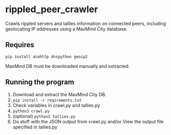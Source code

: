 # rippled_peer_crawler
Crawls rippled servers and tallies information on connected peers, including geolocating IP addresses using a MaxMind City database.

## Requires
`pip install aiohttp dnspython geoip2`

MaxMind DB must be downloaded manually and extracted.

## Running the program
1. Download and extract the MaxMind City DB.
2. `pip install -r reqirements.txt`
3. Check variables in crawl.py and tallies.py
4. `python3 crawl.py`
5. (optional) `python3 tallies.py`
6. Do stuff with the JSON output from crawl.py and/or View the output file specified in tallies.py

